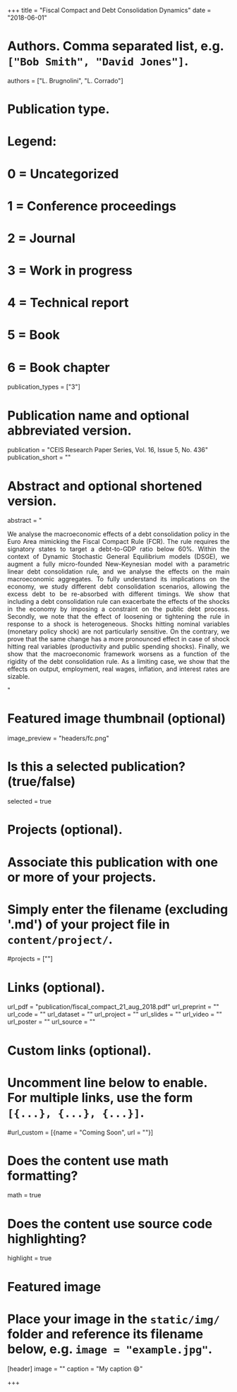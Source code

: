 +++
title = "Fiscal Compact and Debt Consolidation Dynamics"
date = "2018-06-01"

# Authors. Comma separated list, e.g. `["Bob Smith", "David Jones"]`.
authors = ["L. Brugnolini", "L. Corrado"]

# Publication type.
# Legend:
# 0 = Uncategorized
# 1 = Conference proceedings
# 2 = Journal
# 3 = Work in progress
# 4 = Technical report
# 5 = Book
# 6 = Book chapter
publication_types = ["3"]

# Publication name and optional abbreviated version.
publication = "CEIS Research Paper Series, Vol. 16, Issue 5, No. 436"
publication_short = ""

# Abstract and optional shortened version.
abstract = "<p style='text-align: justify;'> We analyse the macroeconomic effects of a debt consolidation policy in the Euro Area mimicking the Fiscal Compact Rule (FCR). The rule requires the signatory states to target a debt-to-GDP ratio below 60%. Within the context of Dynamic Stochastic General Equilibrium models (DSGE), we augment a fully micro-founded New-Keynesian model with a parametric linear debt consolidation rule, and we analyse the effects on the main macroeconomic aggregates. To fully understand its implications on the economy, we study different debt consolidation scenarios, allowing the excess debt to be re-absorbed with different timings. We show that including a debt consolidation rule can exacerbate the effects of the shocks in the economy by imposing a constraint on the public debt process. Secondly, we note that the effect of loosening or tightening the rule in response to a shock is heterogeneous. Shocks hitting nominal variables (monetary policy shock) are not particularly sensitive. On the contrary, we prove that the same change has a more pronounced effect in case of shock hitting real variables (productivity and public spending shocks). Finally, we show that the macroeconomic framework worsens as a function of the rigidity of the debt consolidation rule. As a limiting case, we show that the effects on output, employment, real wages, inflation, and interest rates are sizable. </p>"

# Featured image thumbnail (optional)
image_preview = "headers/fc.png"

# Is this a selected publication? (true/false)
selected = true

# Projects (optional).
#   Associate this publication with one or more of your projects.
#   Simply enter the filename (excluding '.md') of your project file in `content/project/`.
#projects = [""]

# Links (optional).
url_pdf = "publication/fiscal_compact_21_aug_2018.pdf"
url_preprint = ""
url_code = ""
url_dataset = ""
url_project = ""
url_slides = ""
url_video = ""
url_poster = ""
url_source = ""

# Custom links (optional).
#   Uncomment line below to enable. For multiple links, use the form `[{...}, {...}, {...}]`.
#url_custom = [{name = "Coming Soon", url = ""}]

# Does the content use math formatting?
math = true

# Does the content use source code highlighting?
highlight = true

# Featured image
# Place your image in the `static/img/` folder and reference its filename below, e.g. `image = "example.jpg"`.
[header]
image = ""
caption = "My caption :smile:"

+++
